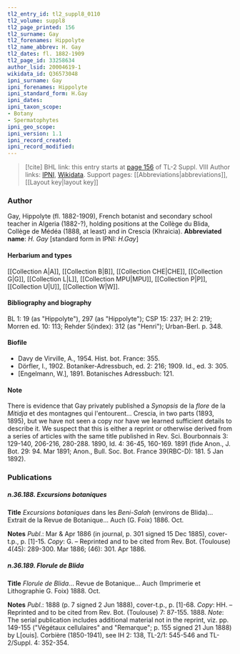 ```yaml
---
tl2_entry_id: tl2_suppl8_0110
tl2_volume: suppl8
tl2_page_printed: 156
tl2_surname: Gay
tl2_forenames: Hippolyte
tl2_name_abbrev: H. Gay
tl2_dates: fl. 1882-1909
tl2_page_id: 33258634
author_lsid: 20004619-1
wikidata_id: Q36573048
ipni_surname: Gay
ipni_forenames: Hippolyte
ipni_standard_form: H.Gay
ipni_dates: 
ipni_taxon_scope: 
- Botany
- Spermatophytes
ipni_geo_scope: 
ipni_version: 1.1
ipni_record_created: 
ipni_record_modified:
---
```


> [!cite] BHL link: this entry starts at [page 156](https://www.biodiversitylibrary.org/page/33258634) of TL-2 Suppl. VIII
> Author links: [IPNI](https://www.ipni.org/a/20004619-1), [Wikidata](https://www.wikidata.org/wiki/Q36573048). Support pages: [[Abbreviations|abbreviations]], [[Layout key|layout key]]

### Author

Gay, Hippolyte (fl. 1882-1909), French botanist and secondary school teacher in Algeria (1882-?), holding positions at the Collège du Blida, Collège de Médéa (1888, at least) and in Crescia (Khraicia). 
**Abbreviated name**: *H. Gay* \[standard form in IPNI: *H.Gay*\]

#### Herbarium and types

[[Collection A|A]], [[Collection B|B]], [[Collection CHE|CHE]], [[Collection G|G]], [[Collection L|L]], [[Collection MPU|MPU]], [[Collection P|P]], [[Collection U|U]], [[Collection W|W]].

#### Bibliography and biography

BL 1: 19 (as "Hippolyte"), 297 (as "Hippolyte"); CSP 15: 237; IH 2: 219; Morren ed. 10: 113; Rehder 5(index): 312 (as "Henri"); Urban-Berl. p. 348.

#### Biofile

- Davy de Virville, A., 1954. Hist. bot. France: 355.
- Dörfler, I., 1902. Botaniker-Adressbuch, ed. 2: 216; 1909. Id., ed. 3: 305.
- \[Engelmann, W.\], 1891. Botanisches Adressbuch: 121.

#### Note

There is evidence that Gay privately published a *Synopsis* de la *flore* de la *Mitidja* et des montagnes qui l'entourent... Crescia, in two parts (1893, 1895), but we have not seen a copy nor have we learned sufficient details to describe it. We suspect that this is either a reprint or otherwise derived from a series of articles with the same title published in Rev. Sci. Bourbonnais 3: 129-140, 206-216, 280-288. 1890, Id. 4: 36-45, 160-169. 1891 (fide Anon., J. Bot. 29: 94. Mar 1891; Anon., Bull. Soc. Bot. France 39(RBC-D): 181. 5 Jan 1892).

### Publications

##### n.36.188. Excursions botaniques

**Title**
*Excursions botaniques* dans les *Beni-Salah* (environs de Blida)... Extrait de la Revue de Botanique... Auch (G. Foix) 1886. Oct.

**Notes**
*Publ*.: Mar & Apr 1886 (in journal, p. 301 signed 15 Dec 1885), cover-t.p., p. \[1\]-15. *Copy*: G. – Reprinted and to be cited from Rev. Bot. (Toulouse) 4(45): 289-300. Mar 1886; (46): 301. Apr 1886.

##### n.36.189. Florule de Blida

**Title**
*Florule de Blida*... Revue de Botanique... Auch (Imprimerie et Lithographie G. Foix) 1888. Oct.

**Notes**
*Publ*.: 1888 (p. 7 signed 2 Jun 1888), cover-t.p., p. \[1\]-68. *Copy*: HH. – Reprinted and to be cited from Rev. Bot. (Toulouse) 7: 87-155. 1888.
*Note*: The serial publication includes additional material not in the reprint, viz. pp. 149-155 ("Végétaux cellulaires" and "Remarque"; p. 155 signed 21 Jun 1888) by L\[ouis\]. Corbière (1850-1941), see IH 2: 138, TL-2/1: 545-546 and TL-2/Suppl. 4: 352-354.

